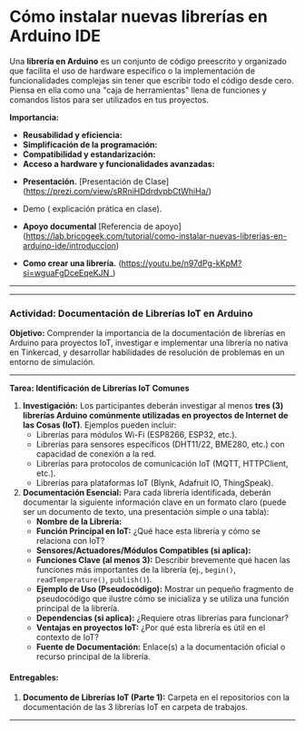 # Cómo instalar nuevas librerías en Arduino IDE

Una **librería en Arduino** es un conjunto de código preescrito y organizado que facilita el uso de hardware específico o la implementación de funcionalidades complejas sin tener que escribir todo el código desde cero. Piensa en ella como una "caja de herramientas" llena de funciones y comandos listos para ser utilizados en tus proyectos.

**Importancia:**

* **Reusabilidad y eficiencia:** 
* **Simplificación de la programación:** 
* **Compatibilidad y estandarización:** 
* **Acceso a hardware y funcionalidades avanzadas:** 


- **Presentación.** 
[Presentación de Clase] (https://prezi.com/view/sRRniHDdrdvpbCtWhiHa/)

- Demo ( explicación prática en clase).

- **Apoyo documental**
[Referencia de apoyo] (https://lab.bricogeek.com/tutorial/como-instalar-nuevas-librerias-en-arduino-ide/introduccion)

- **Como crear una librería.** 
(https://youtu.be/n97dPg-kKpM?si=wguaFgDceEqeKJN_)


---
---

### **Actividad:  Documentación de Librerías IoT en Arduino**

**Objetivo:** Comprender la importancia de la documentación de librerías en Arduino para proyectos IoT, investigar e implementar una librería no nativa en Tinkercad, y desarrollar habilidades de resolución de problemas en un entorno de simulación.

---
**Tarea: Identificación de Librerías IoT Comunes**

1.  **Investigación:** Los participantes deberán investigar al menos **tres (3) librerías Arduino comúnmente utilizadas en proyectos de Internet de las Cosas (IoT)**. Ejemplos pueden incluir:
    * Librerías para módulos Wi-Fi (ESP8266, ESP32, etc.).
    * Librerías para sensores específicos (DHT11/22, BME280, etc.) con capacidad de conexión a la red.
    * Librerías para protocolos de comunicación IoT (MQTT, HTTPClient, etc.).
    * Librerías para plataformas IoT (Blynk, Adafruit IO, ThingSpeak).
2.  **Documentación Esencial:** Para cada librería identificada, deberán documentar la siguiente información clave en un formato claro (puede ser un documento de texto, una presentación simple o una tabla):
    * **Nombre de la Librería:**
    * **Función Principal en IoT:** ¿Qué hace esta librería y cómo se relaciona con IoT?
    * **Sensores/Actuadores/Módulos Compatibles (si aplica):**
    * **Funciones Clave (al menos 3):** Describir brevemente qué hacen las funciones más importantes de la librería (ej., `begin()`, `readTemperature()`, `publish()`).
    * **Ejemplo de Uso (Pseudocódigo):** Mostrar un pequeño fragmento de pseudocódigo que ilustre cómo se inicializa y se utiliza una función principal de la librería.
    * **Dependencias (si aplica):** ¿Requiere otras librerías para funcionar?
    * **Ventajas en proyectos IoT:** ¿Por qué esta librería es útil en el contexto de IoT?
    * **Fuente de Documentación:** Enlace(s) a la documentación oficial o recurso principal de la librería.

#### **Entregables:**

1.  **Documento de Librerías IoT (Parte 1):** Carpeta en el repositorios con la documentación de las 3 librerías IoT en carpeta de trabajos.

---
